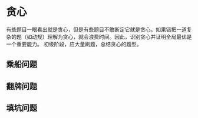 # 贪心
有些题目一眼看出就是贪心，但是有些题目不敢断定它就是贪心。如果错把一道复杂的题（如动规）理解为贪心，就会浪费时间。因此，识别贪心并证明全局最优是一个重要能力。
初级阶段，应大量刷题，总结贪心的题型。
## 乘船问题
## 翻牌问题
## 填坑问题
